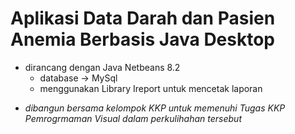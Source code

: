 # Aplikasi Data Darah dan Pasien Anemia Berbasis Java Desktop
* dirancang dengan Java Netbeans 8.2
    + database -> MySql 
    + menggunakan Library Ireport untuk mencetak laporan
- *dibangun bersama kelompok KKP untuk memenuhi Tugas KKP Pemrogrmaman Visual dalam perkulihahan tersebut*
